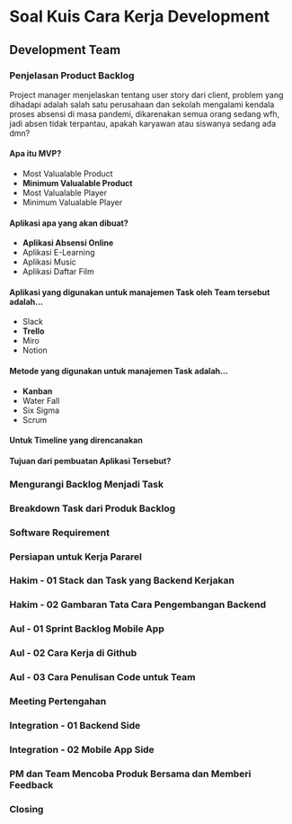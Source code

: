# Soal Kuis Cara Kerja Development

## Development Team

### Penjelasan Product Backlog

Project manager menjelaskan tentang user story dari client, problem yang dihadapi adalah salah satu perusahaan dan sekolah mengalami kendala proses absensi di masa pandemi, dikarenakan semua orang sedang wfh, jadi absen tidak terpantau, apakah karyawan atau siswanya sedang ada dmn?

#### Apa itu MVP?

- Most Valualable Product
- **Minimum Valualable Product**
- Most Valualable Player
- Minimum Valualable Player

#### Aplikasi apa yang akan dibuat?

- **Aplikasi Absensi Online**
- Aplikasi E-Learning
- Aplikasi Music
- Aplikasi Daftar Film

#### Aplikasi yang digunakan untuk manajemen Task oleh Team tersebut adalah...

- Slack
- **Trello**
- Miro
- Notion

#### Metode yang digunakan untuk manajemen Task adalah...

- **Kanban**
- Water Fall
- Six Sigma
- Scrum

#### Untuk Timeline yang direncanakan 

#### Tujuan dari pembuatan Aplikasi Tersebut?

### Mengurangi Backlog Menjadi Task

### Breakdown Task dari Produk Backlog

### Software Requirement

### Persiapan untuk Kerja Pararel

### Hakim - 01 Stack dan Task yang Backend Kerjakan

### Hakim - 02 Gambaran Tata Cara Pengembangan Backend

### Aul - 01 Sprint Backlog Mobile App

### Aul - 02 Cara Kerja di Github

### Aul - 03 Cara Penulisan Code untuk Team

### Meeting Pertengahan

### Integration - 01 Backend Side

### Integration - 02 Mobile App Side

### PM dan Team Mencoba Produk Bersama dan Memberi Feedback

### Closing

